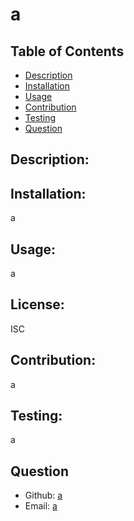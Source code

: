 # a
  ## Table of Contents
  - [Description](#description)
  - [Installation](#installation)
  - [Usage](#usage)
  - [Contribution](#contribution)
  - [Testing](#testing)
  - [Question](#question)

  ## Description:
  
  ## Installation:
  a
  ## Usage:
  a
  ## License:
  ISC
  ## Contribution:
  a
  ## Testing: 
  a
  ## Question
  - Github: [a](https://github.com/a)
  - Email: [a](mailto:user@example.com) 